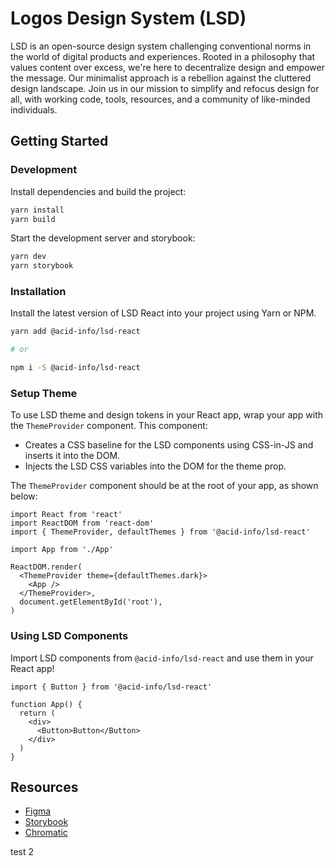 # Logos Design System (LSD)

LSD is an open-source design system challenging conventional norms in the world of digital products and experiences. Rooted in a philosophy that values content over excess, we're here to decentralize design and empower the message. Our minimalist approach is a rebellion against the cluttered design landscape. Join us in our mission to simplify and refocus design for all, with working code, tools, resources, and a community of like-minded individuals.

## Getting Started

### Development

Install dependencies and build the project:

```bash
yarn install
yarn build
```

Start the development server and storybook:

```bash
yarn dev
yarn storybook
```

### Installation

Install the latest version of LSD React into your project using Yarn or NPM.

```bash
yarn add @acid-info/lsd-react

# or

npm i -S @acid-info/lsd-react
```

### Setup Theme

To use LSD theme and design tokens in your React app, wrap your app with the `ThemeProvider` component. This component:

- Creates a CSS baseline for the LSD components using CSS-in-JS and inserts it into the DOM.
- Injects the LSD CSS variables into the DOM for the theme prop.

The `ThemeProvider` component should be at the root of your app, as shown below:

```tsx
import React from 'react'
import ReactDOM from 'react-dom'
import { ThemeProvider, defaultThemes } from '@acid-info/lsd-react'

import App from './App'

ReactDOM.render(
  <ThemeProvider theme={defaultThemes.dark}>
    <App />
  </ThemeProvider>,
  document.getElementById('root'),
)
```

### Using LSD Components

Import LSD components from `@acid-info/lsd-react` and use them in your React app!

```tsx
import { Button } from '@acid-info/lsd-react'

function App() {
  return (
    <div>
      <Button>Button</Button>
    </div>
  )
}
```

## Resources

- [Figma](https://www.figma.com/files/1209516814771276303/project/78782235)
- [Storybook](https://main--63e4f71c39dc65c5c703c1e8.chromatic.com/)
- [Chromatic](https://www.chromatic.com/builds?appId=63e4f71c39dc65c5c703c1e8)

test 2
